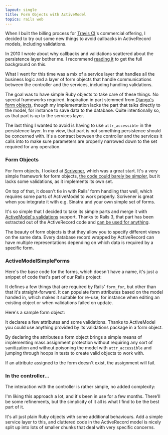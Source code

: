 ```yaml
---
layout: single
title: Form Objects with ActiveModel
topics: rails web
---
```

When I built the billing process for [Travis CI](http://travis-ci.com)'s
commercial offering, I decided to try out some new things to avoid callbacks in
ActiveRecord models, including validations.

In 2010 I wrote about why callbacks and validations scattered about the
persistence layer bother me. I recommend [reading
it](/2010/5/7/activerecord_callbacks_ruined_my_life.html) to get the full background
on this.

What I went for this time was a mix of a service layer that handles all the
business logic and a layer of form objects that handle communications between
the controller and the services, including handling validations.

The goal was to have simple Ruby objects to take care of these things. No
special frameworks required. Inspiration in part stemmed from [Django's form
objects](https://docs.djangoproject.com/en/1.5/topics/forms/), though my
implementation lacks the part that talks directly to the model, for instance to
save data to the database. Quite intentionally so, as that part is up to the
services layer.

The last thing I wanted to avoid is having to use `attr_accessible` in the
persistence layer. In my view, that part is not something persistence should be
concerned with. It's a contract between the controller and the services it calls
into to make sure parameters are properly narrowed down to the set required for
any operation.

### Form Objects

For form objects, I looked at [Scrivener](http://soveran.github.com/scrivener/),
which was a great start. It's a very simple framework for form objects, [the
code could barely be
simpler](https://github.com/soveran/scrivener/blob/master/lib/scrivener.rb), but
it lacks some validations, as it implements its own set.

On top of that, it doesn't tie in with Rails' form handling that well, which
requires some parts of ActiveModel to work properly. Scrivener is great when you
integrate it with e.g. Sinatra and your own simple set of forms.

It's so simple that I decided to take its simple parts and merge it with
[ActiveModel's
validations](http://guides.rubyonrails.org/active_record_validations_callbacks.html#validation-helpers)
support. Thanks to Rails 3, that part has been extracted out of the ActiveRecord
code and [can be used for
anything](http://yehudakatz.com/2010/01/10/activemodel-make-any-ruby-object-feel-like-activerecord/).

The beauty of form objects is that they allow you to specify different views on
the same data. Every database record wrapped by ActiveRecord can have multiple
representations depending on which data is required by a specific form.

### ActiveModelSimpleForms

Here's the base code for the forms, which doesn't have a name, it's just a
snippet of code that's part of our Rails project:

<script src="https://gist.github.com/4223741.js?file=activemodelsimpleform.rb"></script>

It defines a few things that are required by Rails' `form_for`, but other than
that it's straight-forward. It can populate form attributes based on the model
handed in, which makes it suitable for re-use, for instance when editing an
existing object or when validations failed on update.

Here's a sample form object:

<script src="https://gist.github.com/4223741.js?file=edit_person_form.rb"></script>

It declares a few attributes and some validations. Thanks to ActiveModel you
could use anything provided by its validations package in a form object.

By declaring the attributes a form object brings a simple means of implementing
mass assignment protection without requiring any sort of sanitization and
without poisoning the model with `attr_accessible` and jumping through hoops in
tests to create valid objects to work with.

If an attribute assigned to the form doesn't exist, the assignment will fail.

### In the controller...

The interaction with the controller is rather simple, no added complexity:

<script src="https://gist.github.com/4223741.js?file=people_controller.rb"></script>

I'm liking this approach a lot, and it's been in use for a few months. There'll
be some refinements, but the simplicity of it all is what I find to be the best
part of it.

It's all just plain Ruby objects with some additional behaviours. Add a simple
service layer to this, and cluttered code in the ActiveRecord model is nicely
split up into lots of smaller chunks that deal with very specific concerns.

